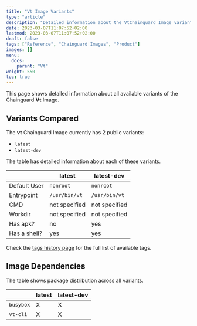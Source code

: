 ```yaml
---
title: "Vt Image Variants"
type: "article"
description: "Detailed information about the VtChainguard Image variants"
date: 2023-03-07T11:07:52+02:00
lastmod: 2023-03-07T11:07:52+02:00
draft: false
tags: ["Reference", "Chainguard Images", "Product"]
images: []
menu:
  docs:
    parent: "Vt"
weight: 550
toc: true
---
```


This page shows detailed information about all available variants of the Chainguard **Vt** Image.

## Variants Compared
The **vt** Chainguard Image currently has 2 public variants: 

- `latest`
- `latest-dev`

The table has detailed information about each of these variants.

|              | latest        | latest-dev    |
|--------------|---------------|---------------|
| Default User | `nonroot`     | `nonroot`     |
| Entrypoint   | `/usr/bin/vt` | `/usr/bin/vt` |
| CMD          | not specified | not specified |
| Workdir      | not specified | not specified |
| Has apk?     | no            | yes           |
| Has a shell? | yes           | yes           |

Check the [tags history page](/chainguard/chainguard-images/reference/vt/tags_history/) for the full list of available tags.
## Image Dependencies
The table shows package distribution across all variants.

|           | latest | latest-dev |
|-----------|--------|------------|
| `busybox` | X      | X          |
| `vt-cli`  | X      | X          |
